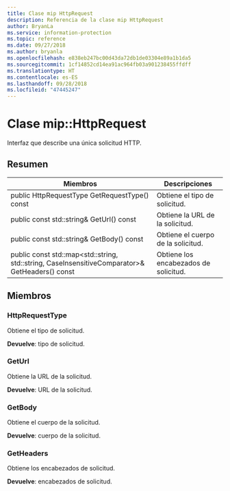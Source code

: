 ```yaml
---
title: Clase mip HttpRequest
description: Referencia de la clase mip HttpRequest
author: BryanLa
ms.service: information-protection
ms.topic: reference
ms.date: 09/27/2018
ms.author: bryanla
ms.openlocfilehash: e838eb247bc00d43da72db1de03304e89a1b1da5
ms.sourcegitcommit: 1cf14852cd14ea91ac964fb03a901238455ffdff
ms.translationtype: HT
ms.contentlocale: es-ES
ms.lasthandoff: 09/28/2018
ms.locfileid: "47445247"
---
```

# <a name="class-miphttprequest"></a>Clase mip::HttpRequest 
Interfaz que describe una única solicitud HTTP.
  
## <a name="summary"></a>Resumen
 Miembros                        | Descripciones                                
--------------------------------|---------------------------------------------
 public HttpRequestType GetRequestType() const  |  Obtiene el tipo de solicitud.
 public const std::string& GetUrl() const  |  Obtiene la URL de la solicitud.
 public const std::string& GetBody() const  |  Obtiene el cuerpo de la solicitud.
public const std::map<std::string, std::string, CaseInsensitiveComparator>& GetHeaders() const  |  Obtiene los encabezados de solicitud.
  
## <a name="members"></a>Miembros
  
### <a name="httprequesttype"></a>HttpRequestType
Obtiene el tipo de solicitud.

  
**Devuelve**: tipo de solicitud.
  
### <a name="geturl"></a>GetUrl
Obtiene la URL de la solicitud.

  
**Devuelve**: URL de la solicitud.
  
### <a name="getbody"></a>GetBody
Obtiene el cuerpo de la solicitud.

  
**Devuelve**: cuerpo de la solicitud.
  
### <a name="getheaders"></a>GetHeaders
Obtiene los encabezados de solicitud.

  
**Devuelve**: encabezados de solicitud.